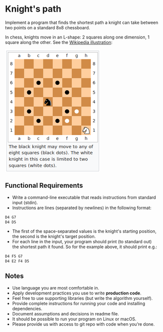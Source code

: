Knight's path
=============

Implement a program that finds the shortest path a knight can take between two points on a standard 8x8 chessboard.

In chess, knights move in an L-shape: 2 squares along one dimension, 1 square along the other. See the [Wikipedia illustration](https://en.wikipedia.org/wiki/Knight_(chess)#Placement_and_movement):

![knight moves](img/knight-moves.png)

Functional Requirements
-----------------------

  - Write a command-line executable that reads instructions from standard input (stdin).
  - Instructions are lines (separated by newlines) in the following format:
```
D4 G7
D4 D5
```

  - The first of the space-separated values is the knight's starting position, the second is the knight's target position.
  - For each line in the input, your program should print (to standard out) the shortest path it found. So for the example above, it should print e.g.:
```
D4 F5 G7
D4 E2 F4 D5
```

Notes
-----

  - Use language you are most comfortable in.
  - Apply development practices you use to write **production code**.
  - Feel free to use supporting libraries (but write the algorithm yourself).
  - Provide complete instructions for running your code and installing dependencies.
  - Document assumptions and decisions in readme file.
  - It should be possible to run your program on Linux or macOS.
  - Please provide us with access to git repo with code when you’re done.
